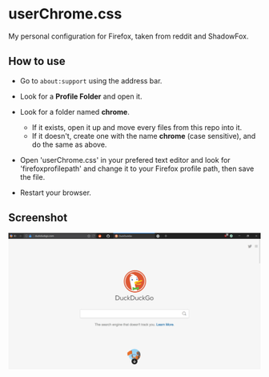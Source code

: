 # userChrome.css

My personal configuration for Firefox, taken from reddit and ShadowFox.

## How to use

* Go to `about:support` using the address bar.

* Look for a **Profile Folder** and open it.

* Look for a folder named **chrome**.

     *  If it exists, open it up and move every files from this repo into it.
     *  If it doesn't, create one with the name **chrome** (case sensitive), and do the same as above.

* Open 'userChrome.css' in your prefered text editor and look for 'firefoxprofilepath' and change it to your Firefox profile path, then save the file.

* Restart your browser.

## Screenshot

![Screenshot](screenshot.PNG)



